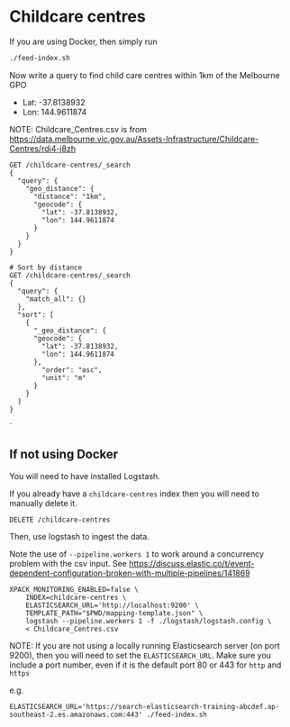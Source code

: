 # Childcare centres

If you are using Docker, then simply run

```bash
./feed-index.sh
```

Now write a query to find child care centres within 1km of the Melbourne GPO

- Lat: -37.8138932
- Lon: 144.9611874


NOTE:
Childcare_Centres.csv is from https://data.melbourne.vic.gov.au/Assets-Infrastructure/Childcare-Centres/rdi4-j8zh

```elasticsearch
GET /childcare-centres/_search
{
  "query": {
    "geo_distance": {
      "distance": "1km",
      "geocode": {
        "lat": -37.8138932,
        "lon": 144.9611874
      }
    }
  }
}

# Sort by distance
GET /childcare-centres/_search
{
  "query": {
    "match_all": {}
  },
  "sort": [
    {
      "_geo_distance": {
      "geocode": {
        "lat": -37.8138932,
        "lon": 144.9611874
      },
        "order": "asc",
        "unit": "m"
      }
    }
  ]
}
```

`



## If not using Docker

You will need to have installed Logstash.

If you already have a `childcare-centres` index then you will need to manually delete it.

```
DELETE /childcare-centres
```

Then, use logstash to ingest the data.

Note the use of `--pipeline.workers 1` to work around a concurrency problem with the csv input.
See https://discuss.elastic.co/t/event-dependent-configuration-broken-with-multiple-pipelines/141869

```
XPACK_MONITORING_ENABLED=false \
    INDEX=childcare-centres \
    ELASTICSEARCH_URL='http://localhost:9200' \
    TEMPLATE_PATH="$PWD/mapping-template.json" \
    logstash --pipeline.workers 1 -f ./logstash/logstash.config \
    < Childcare_Centres.csv
```

NOTE: If you are not using a locally running Elasticsearch server (on port 9200),
then you will need to set the `ELASTICSEARCH_URL`.
Make sure you include a port number, even if it is the default port 80 or 443 for `http` and `https`

e.g.

```
ELASTICSEARCH_URL='https://search-elasticsearch-training-abcdef.ap-southeast-2.es.amazonaws.com:443' ./feed-index.sh 
```
